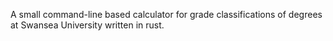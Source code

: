 A small command-line based calculator for grade classifications of degrees at Swansea University written in rust.
